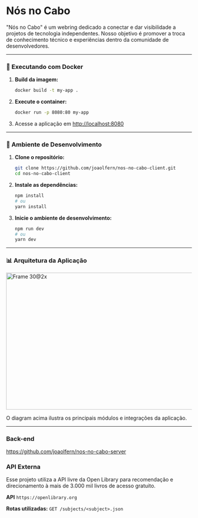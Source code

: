 # Nós no Cabo
"Nós no Cabo" é um webring dedicado a conectar e dar visibilidade a projetos de tecnologia independentes. Nosso objetivo é promover a troca de conhecimento técnico e experiências dentro da comunidade de desenvolvedores.

---

### 🐳 Executando com Docker

1. **Build da imagem:**
	```bash
	docker build -t my-app .
	```

2. **Execute o container:**
	```bash
	docker run -p 8080:80 my-app
	```

3. Acesse a aplicação em [http://localhost:8080](http://localhost:8080)

---

### 🚀 Ambiente de Desenvolvimento

1. **Clone o repositório:**
	```bash
	git clone https://github.com/joaolfern/nos-no-cabo-client.git
	cd nos-no-cabo-client
	```

2. **Instale as dependências:**
	```bash
	npm install
	# ou
	yarn install
	```

3. **Inicie o ambiente de desenvolvimento:**
	```bash
	npm run dev
	# ou
	yarn dev
	```

---

### 📊 Arquitetura da Aplicação

<img width="762" height="372" alt="Frame 30@2x" src="https://github.com/user-attachments/assets/c6e3910c-11a3-402f-983e-46bb20d14f1f" />

O diagram acima ilustra os principais módulos e integrações da aplicação.

---


### Back-end

https://github.com/joaolfern/nos-no-cabo-server

### API Externa

Esse projeto utiliza a API livre da Open Library para recomendação e direcionamento à mais de 3.000 mil livros de acesso gratuito.

**API**
`https://openlibrary.org`

**Rotas utilizadas:**
`GET /subjects/<subject>.json`